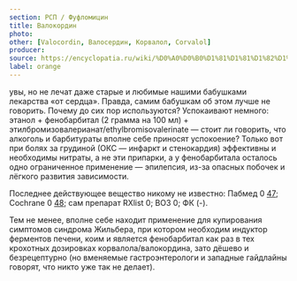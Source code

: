 ```yaml
---
section: РСП / Фуфломицин
title: Валокордин
photo:
other: [Valocordin, Валосердин, Корвалол, Corvalol]
producer:
source: https://encyclopatia.ru/wiki/%D0%A0%D0%B0%D1%81%D1%81%D1%82%D1%80%D0%B5%D0%BB%D1%8C%D0%BD%D1%8B%D0%B9_%D1%81%D0%BF%D0%B8%D1%81%D0%BE%D0%BA_%D0%BF%D1%80%D0%B5%D0%BF%D0%B0%D1%80%D0%B0%D1%82%D0%BE%D0%B2
label: orange
---
```


увы, но не лечат даже старые и любимые нашими бабушками лекарства «от сердца». Правда, самим бабушкам об этом лучше не говорить. Почему до сих пор используются? Успокаивают немного: этанол + фенобарбитал (2 грамма на 100 мл) + этилбромизовалерианат/ethylbromisovalerinate — стоит ли говорить, что алкоголь и барбитураты вполне себе приносят успокоение? Только вот при болях за грудиной (ОКС — инфаркт и стенокардия) эффективны и необходимы нитраты, а не эти припарки, а у фенобарбитала осталось одно ограниченное применение — эпилепсия, из-за опасных побочек и лёгкого развития зависимости.

Последнее действующее вещество никому не известно: Пабмед 0 [47](http://www.ncbi.nlm.nih.gov/pubmed/?term=Ethylbromisovalerinate); Cochrane 0 [48](http://onlinelibrary.wiley.com/cochranelibrary/search?searchRow.searchCriteria.term=Ethylbromisovalerinate&submitSearch=GO); сам препарат RXlist 0; ВОЗ 0; ФК (-).

Тем не менее, вполне себе находит применение для купирования симптомов синдрома Жильбера, при котором необходим индуктор ферментов печени, коим и является фенобарбитал как раз в тех крохотных дозировках корвалола/валокордина, зато дёшево и безрецептурно (но вменяемые гастроэнтерологи и западные гайдлайны говорят, что никто уже так не делает).
